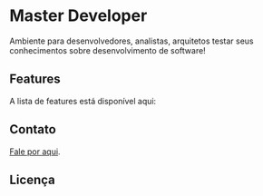 # Master Developer

Ambiente para desenvolvedores, analistas, arquitetos testar seus conhecimentos sobre desenvolvimento de software!
    
## Features

A lista de features está disponível aqui: 

## Contato

 [Fale por aqui](XXXXXX).
 
 ## Licença
 
 
